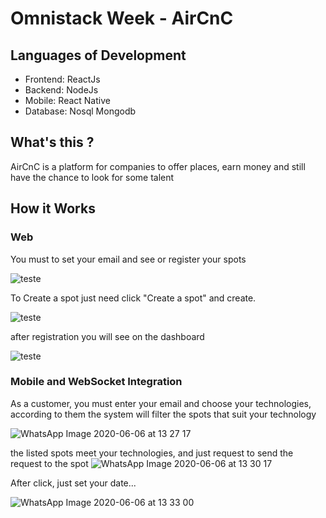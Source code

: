 # Omnistack Week - AirCnC

## Languages of Development
- Frontend: ReactJs
- Backend: NodeJs
- Mobile: React Native
- Database: Nosql Mongodb

## What's this ? 
AirCnC is a platform for companies to offer places, earn money and still have the chance to look for some talent

## How it Works

### Web
You must to set your email and see or register your spots

![teste](https://user-images.githubusercontent.com/53230835/83949047-fc4eba00-a7f7-11ea-8827-6f1236c1dc79.jpg)

To Create a spot just need click "Create a spot" and create.

![teste](https://user-images.githubusercontent.com/53230835/83949117-6b2c1300-a7f8-11ea-8aa1-9e26294f93dc.jpg)

after registration you will see on the dashboard

![teste](https://user-images.githubusercontent.com/53230835/83949240-f3aab380-a7f8-11ea-9488-16a8349b7e9b.jpg)

### Mobile and WebSocket Integration

As a customer, you must enter your email and choose your technologies, according to them the system will filter the spots that suit your technology

![WhatsApp Image 2020-06-06 at 13 27 17](https://user-images.githubusercontent.com/53230835/83949329-83e8f880-a7f9-11ea-8910-9f0b738174e6.jpeg)

the listed spots meet your technologies, and just request to send the request to the spot
![WhatsApp Image 2020-06-06 at 13 30 17](https://user-images.githubusercontent.com/53230835/83949389-e3df9f00-a7f9-11ea-8516-e0432c5f225a.jpeg)

After click, just set your date...

![WhatsApp Image 2020-06-06 at 13 33 00](https://user-images.githubusercontent.com/53230835/83949455-446edc00-a7fa-11ea-901a-52a3b96fa5fe.jpeg)




